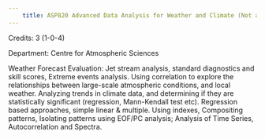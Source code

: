 ```yaml
---
    title: ASP820 Advanced Data Analysis for Weather and Climate (Not allowed for - Any program other than AST and ASZ)
---
```

Credits: 3 (1-0-4)

Department: Centre for Atmospheric Sciences

Weather Forecast Evaluation: Jet stream analysis, standard diagnostics and skill scores, Extreme events analysis. Using correlation to explore the relationships between large-scale atmospheric conditions, and local weather. Analyzing trends in climate data, and determining if they are statistically significant (regression, Mann-Kendall test etc). Regression based approaches, simple linear & multiple. Using indexes, Compositing patterns, Isolating patterns using EOF/PC analysis; Analysis of Time Series, Autocorrelation and Spectra.